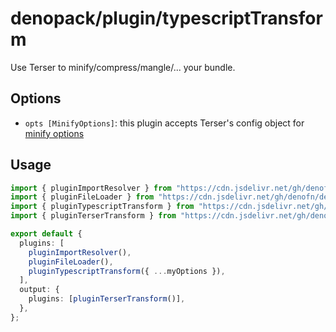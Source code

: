 # denopack/plugin/typescriptTransform

Use Terser to minify/compress/mangle/... your bundle.

## Options

- `opts [MinifyOptions]`: this plugin accepts Terser's config object for [minify options](https://terser.org/docs/api-reference#minify-options)

## Usage

```ts
import { pluginImportResolver } from "https://cdn.jsdelivr.net/gh/denofn/denopack@latest/plugin/importResolver/mod.ts";
import { pluginFileLoader } from "https://cdn.jsdelivr.net/gh/denofn/denopack@latest/plugin/fileLoader/mod.ts";
import { pluginTypescriptTransform } from "https://cdn.jsdelivr.net/gh/denofn/denopack@latest/plugin/typescriptTransform/mod.ts";
import { pluginTerserTransform } from "https://cdn.jsdelivr.net/gh/denofn/denopack@latest/plugin/terserTransform/mod.ts";

export default {
  plugins: [
    pluginImportResolver(),
    pluginFileLoader(),
    pluginTypescriptTransform({ ...myOptions }),
  ],
  output: {
    plugins: [pluginTerserTransform()],
  },
};
```
